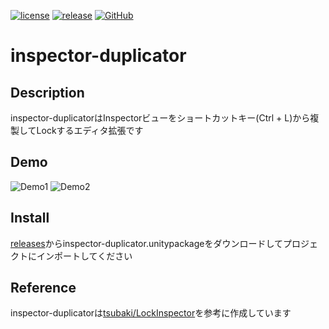 [![license](https://img.shields.io/github/license/karashinasou/inspector-duplicator.svg?style=flat-square)](https://github.com/karashinasou/inspector-duplicator/blob/master/LICENSE)
[![release](https://img.shields.io/github/release/karashinasou/inspector-duplicator.svg?style=flat-square)](https://github.com/karashinasou/inspector-duplicator/releases)
[![GitHub](https://img.shields.io/github/followers/karashinasou.svg?label=@karashinasou&style=social)](https://github.com/karashinasou)

# inspector-duplicator

## Description

inspector-duplicatorはInspectorビューをショートカットキー(Ctrl + L)から複製してLockするエディタ拡張です

## Demo

![Demo1](https://github.com/karashinasou/inspector-duplicator/blob/readme_images/Images/gif1.gif)
![Demo2](https://github.com/karashinasou/inspector-duplicator/blob/readme_images/Images/gif2.gif)

## Install

[releases](https://github.com/karashinasou/inspector-duplicator/releases)からinspector-duplicator.unitypackageをダウンロードしてプロジェクトにインポートしてください

## Reference

inspector-duplicatorは[tsubaki/LockInspector](https://gist.github.com/tsubaki/611043a80fef1e1023249ece58e2ae0a#file-lockinspector-cs)を参考に作成しています
